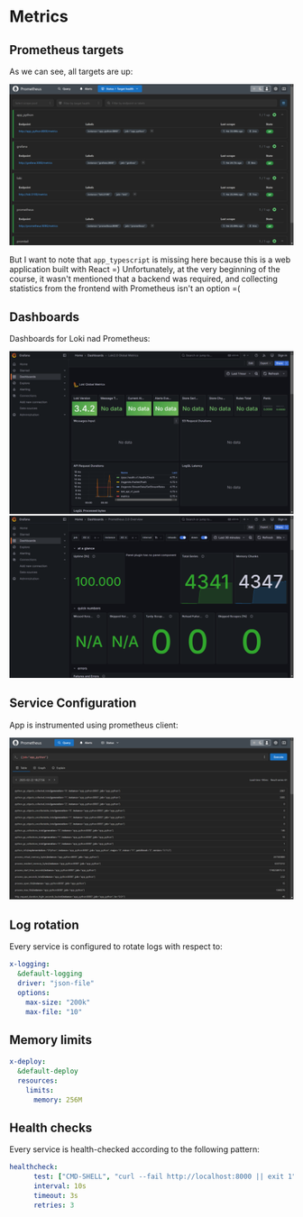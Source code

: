 # Metrics

## Prometheus targets

As we can see, all targets are up:

![targets](assets/prometheus_targets.png)

But I want to note that `app_typescript` is missing here because this is a web application built with React =) 
Unfortunately, at the very beginning of the course, it wasn't mentioned that a backend was required, and collecting 
statistics from the frontend with Prometheus isn't an option =(

## Dashboards

Dashboards for Loki nad Prometheus:

![Loki dashboard](assets/dashboard_loki.png) ![Prometheus dashboard](assets/dashboard_prometheus.png)

## Service Configuration

App is instrumented using prometheus client:

![](assets/query.png)

## Log rotation

Every service is configured to rotate logs with respect to:

```yaml
x-logging:
  &default-logging
  driver: "json-file"
  options:
    max-size: "200k"
    max-file: "10"
```

## Memory limits

```yaml
x-deploy:
  &default-deploy
  resources:
    limits:
      memory: 256M
```

## Health checks

Every service is health-checked according to the following pattern:

```yaml
healthcheck:
      test: ["CMD-SHELL", "curl --fail http://localhost:8000 || exit 1"]
      interval: 10s
      timeout: 3s
      retries: 3
```